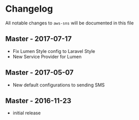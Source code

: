 # Changelog

All notable changes to `aws-sns` will be documented in this file

## Master - 2017-07-17

- Fix Lumen Style config to Laravel Style
- New Service Provider for Lumen

## Master - 2017-05-07

- New default configurations to sending SMS

## Master - 2016-11-23

- initial release